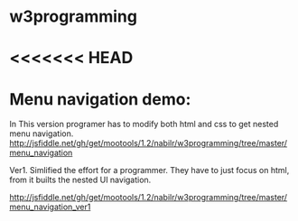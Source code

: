 # w3programming
<<<<<<< HEAD
=======


# Menu navigation demo:
In This version programer has to modify both html and css to get nested menu navigation.
http://jsfiddle.net/gh/get/mootools/1.2/nabilr/w3programming/tree/master/menu_navigation

Ver1. Simlified the effort for a programmer. They have to just focus on html, from it builts the nested UI navigation.

http://jsfiddle.net/gh/get/mootools/1.2/nabilr/w3programming/tree/master/menu_navigation_ver1

